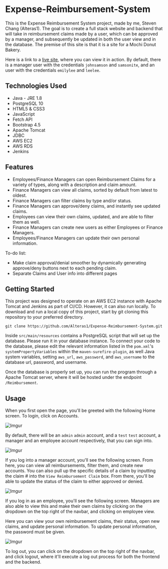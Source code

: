 # Expense-Reimbursement-System

This is the Expense Reimbursement System project, made by me, Steven Chang (Alteras1). The goal is to create a full stack website and backend that will take in reimbursement claims made by a user, which can be approved by a manager, and subsequently be updated in both the user view and in the database. The premise of this site is that it is a site for a Mochi Donut Bakery.

Here is a link to a [live site](http://ec2-3-138-197-174.us-east-2.compute.amazonaws.com:8080/Reimbursement/), where you can view it in action. By default, there is a manager user with the credentials `johnsamson` and `samsonite`, and an user with the credentials `emilylee` and `leelee`.

## Technologies Used

- Java - JRE 1.8
- PostgreSQL 10
- HTML5 & CSS3
- JavaScript
- Fetch API
- Bootstrap 4.5
- Apache Tomcat
- JDBC
- AWS EC2
- AWS RDS
- Jenkins

## Features

- Employees/Finance Managers can open Reimbursement Claims for a variety of types, along with a description and claim amount.
- Finance Managers can view all claims, sorted by default from latest to oldest.
- Finance Managers can filter claims by type and/or status.
- Finance Managers can approve/deny claims, and instantly see updated claims.
- Employees can view their own claims, updated, and are able to filter them as well.
- Finance Managers can create new users as either Employees or Finance Managers.
- Employees/Finance Managers can update their own personal information.

To-do list:

- Make claim approval/denial smoother by dynamically generating approve/deny buttons next to each pending claim.
- Separate Claims and User info into different pages

## Getting Started

This project was designed to operate on an AWS EC2 instance with Apache Tomcat and Jenkins as part of CI/CD. However, it can also run locally. To download and run a local copy of this project, start by git cloning this repository to your preferred directory.

```
git clone https://github.com/Alteras1/Expense-Reimbursement-System.git
```

Inside `src/main/resources` contains a PostgreSQL script that will set up the database. Please run it in your database instance. To connect your code to the database, please edit the relevant information listed in the `pom.xml`'s `systemPropertyVariables` within the `maven-surefire-plugin`, as well Java system variables, setting `aws_url`, `aws_password`, and `aws_username` to the database url, password, and username.

Once the database is properly set up, you can run the program through a Apache Tomcat server, where it will be hosted under the endpoint `/Reimbursement`.

## Usage

When you first open the page, you'll be greeted with the following Home screen. To login, click on Accounts.

![Imgur](https://i.imgur.com/J0eS8eI.png)

By default, there will be an `admin` `admin` account, and a `test` `test` account, a manager and an employee account respectively, that you can sign into.

![Imgur](https://i.imgur.com/Z3K8pT0.png)

If you log into a manager account, you'll see the following screen. From here, you can view all reimbursements, filter them, and create new accounts. You can also pull up the specific details of a claim by inputting the claim # into the `View Reimbursement Claim` box. From there, you'll be able to update the status of the claim to either approved or denied.

![Imgur](https://i.imgur.com/OqWOCni.png)

If you log in as an employee, you'll see the following screen. Managers are also able to view this and make their own claims by clicking on the dropdown on the top right of the navbar, and clicking on employee view.

Here you can view your own reimbursement claims, their status, open new claims, and update personal information. To update personal information, the password must be given.

![Imgur](https://i.imgur.com/FmPlkMZ.png)

To log out, you can click on the dropdown on the top right of the navbar, and click logout, where it'll execute a log out process for both the frontend and the backend.
